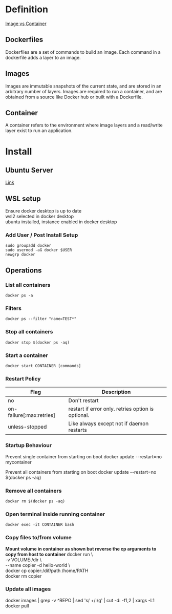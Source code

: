 # Definition
[Image vs Container](https://phoenixnap.com/kb/docker-image-vs-container)  
## Dockerfiles
Dockerfiles are a set of commands to build an image. Each command in a dockerfile adds a layer to an image.
## Images
Images are immutable snapshots of the current state, and are stored in an arbitrary number of layers. 
Images are required to run a container, and are obtained from a source like Docker hub or built with a Dockerfile.
## Container
A container refers to the environment where image layers and a read/write layer exist to run an application.

# Install
## Ubuntu Server
[Link](https://docs.docker.com/engine/install/ubuntu/#install-using-the-repository)

## WSL setup
Ensure docker desktop is up to date  
wsl2 selected in docker desktop  
ubuntu installed, instance enabled in docker desktop  

### Add User / Post Install Setup
    sudo groupadd docker
    sudo usermod -aG docker $USER
    newgrp docker

## Operations
### List all containers
    docker ps -a

### Filters
    docker ps --filter "name=TEST*" 

### Stop all containers
    docker stop $(docker ps -aq)

### Start a container
    docker start CONTAINER [commands]

### Restart Policy
| Flag                     | Description                                        |
|--------------------------|----------------------------------------------------|
| no                       | Don't restart                                      |
| on-failure[:max:retries] | restart if error only. retries option is optional. |
| unless-stopped           | Like always except not if daemon restarts          |

### Startup Behaviour
Prevent single container from starting on boot
    docker update --restart=no   mycontainer

Prevent all containers from starting on boot
    docker update --restart=no $(docker ps -aq)

### Remove all containers
    docker rm $(docker ps -aq)

### Open terminal inside running container
    docker exec -it CONTAINER bash

### Copy files to/from volume
**Mount volume in container as shown but reverse the cp arguments to copy from host to container**
    docker run \  
    -v VOLUME:/dir \  
    --name copier -d hello-world \  
    docker cp copier:/dif/path /home/PATH  
    docker rm copier  

### Update all images
docker images | grep -v ^REPO | sed 's/ \+/:/g' | cut -d: -f1,2 | xargs -L1 docker pull
